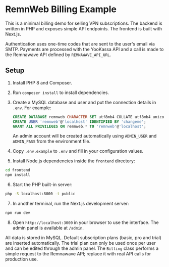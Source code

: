 # RemnWeb Billing Example

This is a minimal billing demo for selling VPN subscriptions.
The backend is written in PHP and exposes simple API endpoints. The frontend
is built with Next.js.

Authentication uses one-time codes that are sent to the user's email via SMTP.
Payments are processed with the YooKassa API and a call is made to the
Remnawave API defined by `REMNAWAVE_API_URL`.

## Setup

1. Install PHP 8 and Composer.
2. Run `composer install` to install dependencies.
3. Create a MySQL database and user and put the connection details in `.env`.
   For example:

   ```sql
   CREATE DATABASE remnweb CHARACTER SET utf8mb4 COLLATE utf8mb4_unicode_ci;
   CREATE USER 'remnweb'@'localhost' IDENTIFIED BY 'changeme';
   GRANT ALL PRIVILEGES ON remnweb.* TO 'remnweb'@'localhost';
   ```

   An admin account will be created automatically using `ADMIN_USER` and
   `ADMIN_PASS` from the environment file.
4. Copy `.env.example` to `.env` and fill in your configuration values.
5. Install Node.js dependencies inside the `frontend` directory:

```bash
cd frontend
npm install
```

6. Start the PHP built-in server:

```bash
php -S localhost:8000 -t public
```

7. In another terminal, run the Next.js development server:

```bash
npm run dev
```

8. Open `http://localhost:3000` in your browser to use the interface. The admin
   panel is available at `/admin`.

All data is stored in MySQL. Default subscription plans (basic, pro and trial)
are inserted automatically. The trial plan can only be used once per user and
can be edited through the admin panel. The `Billing` class performs a simple
request to the Remnawave API; replace it with real API calls for production use.

